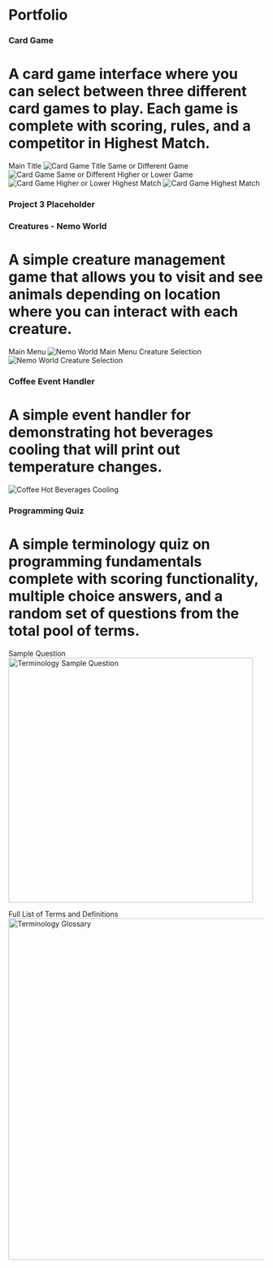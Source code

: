 # Portfolio


### Card Game
# A card game interface where you can select between three different card games to play. Each game is complete with scoring, rules, and a competitor in Highest Match.
Main Title
![Card Game Title](https://github.com/user-attachments/assets/78fe26ec-cf4b-40b7-b0fd-043f1d25185e)
Same or Different Game
![Card Game Same or Different](https://github.com/user-attachments/assets/a11777de-55ba-4cd9-87e7-191e24698429)
Higher or Lower Game
![Card Game Higher or Lower](https://github.com/user-attachments/assets/d4e550fc-2549-42a3-9072-61917d7bf184)
Highest Match
![Card Game Highest Match](https://github.com/user-attachments/assets/413b7780-5d67-45d0-8e3f-a62651ddcfc0)



### Project 3 Placeholder

### Creatures - Nemo World
# A simple creature management game that allows you to visit and see animals depending on location where you can interact with each creature.
Main Menu
![Nemo World Main Menu](https://github.com/user-attachments/assets/4b400ce9-6bda-458e-8002-41b69d5b1162)
Creature Selection
![Nemo World Creature Selection](https://github.com/user-attachments/assets/50870c00-56ba-493a-acba-0d57ec6d5fd9)



### Coffee Event Handler
# A simple event handler for demonstrating hot beverages cooling that will print out temperature changes.
![Coffee Hot Beverages Cooling](https://github.com/user-attachments/assets/2bdbe832-2165-4afb-b582-034f9a4f2154)


### Programming Quiz
# A simple terminology quiz on programming fundamentals complete with scoring functionality, multiple choice answers, and a random set of questions from the total pool of terms.
Sample Question
<img width="481" alt="Terminology Sample Question" src="https://github.com/user-attachments/assets/caf32a35-92da-4ea9-bfcb-56ba54f3b086" />

Full List of Terms and Definitions
<img width="671" alt="Terminology Glossary" src="https://github.com/user-attachments/assets/44083b4e-e77c-4846-830c-3fb8c6981f96" />
